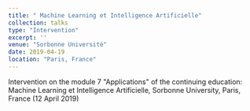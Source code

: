 ```yaml
---
title: " Machine Learning et Intelligence Artificielle"
collection: talks
type: "Intervention"
excerpt: ''
venue: "Sorbonne Université"
date: 2019-04-19
location: "Paris, France"
---
```

Intervention on the module 7 "Applications" of the continuing education: Machine Learning et Intelligence Artificielle, Sorbonne University, Paris, France (12 April 2019)